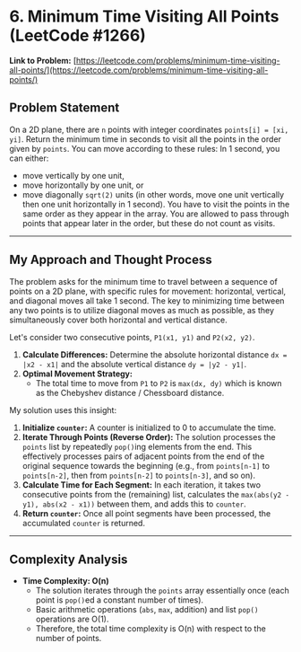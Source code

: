 # 6. Minimum Time Visiting All Points (LeetCode #1266)

**Link to Problem:** [https://leetcode.com/problems/minimum-time-visiting-all-points/](https://leetcode.com/problems/minimum-time-visiting-all-points/)

## Problem Statement
On a 2D plane, there are `n` points with integer coordinates `points[i] = [xi, yi]`. Return the minimum time in seconds to visit all the points in the order given by `points`.
You can move according to these rules:
In 1 second, you can either:
* move vertically by one unit,
* move horizontally by one unit, or
* move diagonally `sqrt(2)` units (in other words, move one unit vertically then one unit horizontally in 1 second).
You have to visit the points in the same order as they appear in the array.
You are allowed to pass through points that appear later in the order, but these do not count as visits.

---
## My Approach and Thought Process

The problem asks for the minimum time to travel between a sequence of points on a 2D plane, with specific rules for movement: horizontal, vertical, and diagonal moves all take 1 second. The key to minimizing time between any two points is to utilize diagonal moves as much as possible, as they simultaneously cover both horizontal and vertical distance.

Let's consider two consecutive points, `P1(x1, y1)` and `P2(x2, y2)`.

1.  **Calculate Differences:** Determine the absolute horizontal distance `dx = |x2 - x1|` and the absolute vertical distance `dy = |y2 - y1|`.
2.  **Optimal Movement Strategy:**
    * The total time to move from `P1` to `P2` is `max(dx, dy)` which is known as the Chebyshev distance / Chessboard distance.

My solution uses this insight:

1.  **Initialize `counter`:** A counter is initialized to 0 to accumulate the time.
2.  **Iterate Through Points (Reverse Order):** The solution processes the `points` list by repeatedly `pop()`ing elements from the end. This effectively processes pairs of adjacent points from the end of the original sequence towards the beginning (e.g., from `points[n-1]` to `points[n-2]`, then from `points[n-2]` to `points[n-3]`, and so on).
3.  **Calculate Time for Each Segment:** In each iteration, it takes two consecutive points from the (remaining) list, calculates the `max(abs(y2 - y1), abs(x2 - x1))` between them, and adds this to `counter`.
4.  **Return `counter`:** Once all point segments have been processed, the accumulated `counter` is returned.

---
## Complexity Analysis

* **Time Complexity: O(n)**
    * The solution iterates through the `points` array essentially once (each point is `pop()`ed a constant number of times).
    * Basic arithmetic operations (`abs`, `max`, addition) and list `pop()` operations are O(1).
    * Therefore, the total time complexity is O(n) with respect to the number of points.
